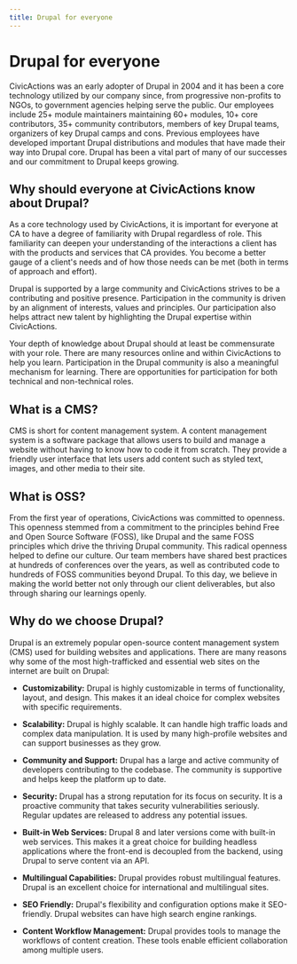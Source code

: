 ```yaml
---
title: Drupal for everyone
---
```


# Drupal for everyone

CivicActions was an early adopter of Drupal in 2004 and it has been a core technology utilized by our company since, from progressive non-profits to NGOs, to government agencies helping serve the public. Our employees include 25+ module maintainers maintaining 60+ modules, 10+ core contributors, 35+ community contributors, members of key Drupal teams, organizers of key Drupal camps and cons. Previous employees have developed important Drupal distributions and modules that have made their way into Drupal core. Drupal has been a vital part of many of our successes and our commitment to Drupal keeps growing.

## Why should everyone at CivicActions know about Drupal?

As a core technology used by CivicActions, it is important for everyone at CA to have a degree of familiarity with Drupal regardless of role. This familiarity can deepen your understanding of the interactions a client has with the products and services that CA provides. You become a better gauge of a client's needs and of how those needs can be met (both in terms of approach and effort).

Drupal is supported by a large community and CivicActions strives to be a contributing and positive presence. Participation in the community is driven by an alignment of interests, values and principles. Our participation also helps attract new talent by highlighting the Drupal expertise within CivicActions.

Your depth of knowledge about Drupal should at least be commensurate with your role. There are many resources online and within CivicActions to help you learn. Participation in the Drupal community is also a meaningful mechanism for learning. There are opportunities for participation for both technical and non-technical roles.

## What is a CMS?

CMS is short for content management system. A content management system is a software package that allows users to build and manage a website without having to know how to code it from scratch. They provide a friendly user interface that lets users add content such as styled text, images, and other media to their site.

## What is OSS?

From the first year of operations, CivicActions was committed to openness. This openness stemmed from a commitment to the principles behind Free and Open Source Software (FOSS), like Drupal and the same FOSS principles which drive the thriving Drupal community. This radical openness helped to define our culture. Our team members have shared best practices at hundreds of conferences over the years, as well as contributed code to hundreds of FOSS communities beyond Drupal. To this day, we believe in making the world better not only through our client deliverables, but also through sharing our learnings openly.

## Why do we choose Drupal?

Drupal is an extremely popular open-source content management system (CMS) used for building websites and applications. There are many reasons why some of the most high-trafficked and essential web sites on the internet are built on Drupal:

-   **Customizability:** Drupal is highly customizable in terms of functionality, layout, and design. This makes it an ideal choice for complex websites with specific requirements.

-   **Scalability:** Drupal is highly scalable. It can handle high traffic loads and complex data manipulation. It is used by many high-profile websites and can support businesses as they grow.

-   **Community and Support:** Drupal has a large and active community of developers contributing to the codebase. The community is supportive and helps keep the platform up to date.

-   **Security:** Drupal has a strong reputation for its focus on security. It is a proactive community that takes security vulnerabilities seriously. Regular updates are released to address any potential issues.

-   **Built-in Web Services:** Drupal 8 and later versions come with built-in web services. This makes it a great choice for building headless applications where the front-end is decoupled from the backend, using Drupal to serve content via an API.

-   **Multilingual Capabilities:** Drupal provides robust multilingual features. Drupal is an excellent choice for international and multilingual sites.

-   **SEO Friendly:** Drupal's flexibility and configuration options make it SEO-friendly. Drupal websites can have high search engine rankings.

-   **Content Workflow Management:** Drupal provides tools to manage the workflows of content creation. These tools enable efficient collaboration among multiple users.
